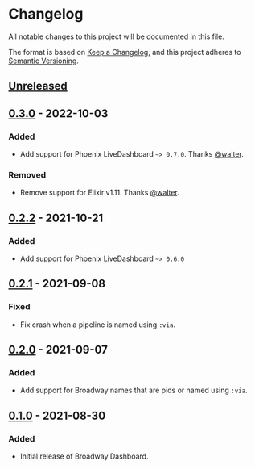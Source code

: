 # Changelog

All notable changes to this project will be documented in this file.

The format is based on [Keep a Changelog](https://keepachangelog.com/en/1.0.0/),
and this project adheres to [Semantic Versioning](https://semver.org/spec/v2.0.0.html).

## [Unreleased]

## [0.3.0] - 2022-10-03

### Added

- Add support for Phoenix LiveDashboard `~> 0.7.0`. Thanks [@walter](https://github.com/walter).

### Removed

- Remove support for Elixir v1.11. Thanks [@walter](https://github.com/walter).

## [0.2.2] - 2021-10-21

### Added

- Add support for Phoenix LiveDashboard `~> 0.6.0`

## [0.2.1] - 2021-09-08

### Fixed

- Fix crash when a pipeline is named using `:via`.

## [0.2.0] - 2021-09-07

### Added

- Add support for Broadway names that are pids or named using `:via`.

## [0.1.0] - 2021-08-30

### Added

- Initial release of Broadway Dashboard.

[Unreleased]: https://github.com/dashbitco/broadway_dashboard/compare/v0.3.0...HEAD
[0.3.0]: https://github.com/dashbitco/broadway_dashboard/compare/v0.2.2...v0.3.0
[0.2.2]: https://github.com/dashbitco/broadway_dashboard/compare/v0.2.1...v0.2.2
[0.2.1]: https://github.com/dashbitco/broadway_dashboard/compare/v0.2.0...v0.2.1
[0.2.0]: https://github.com/dashbitco/broadway_dashboard/compare/v0.1.0...v0.2.0
[0.1.0]: https://github.com/dashbitco/broadway_dashboard/releases/tag/v0.1.0
